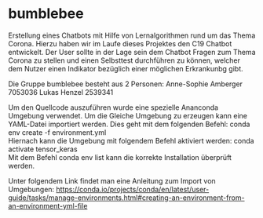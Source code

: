 # bumblebee
Erstellung eines Chatbots mit Hilfe von Lernalgorithmen rund um das Thema Corona. Hierzu haben wir im Laufe dieses Projektes den C19 Chatbot entwickelt. Der User sollte in der Lage sein dem Chatbot Fragen zum Thema Corona zu stellen und einen Selbsttest durchführen zu können, welcher dem Nutzer einen Indikator  bezüglich einer möglichen Erkrankunbg gibt. 

Die Gruppe bumblebee besteht aus 2 Personen: 
Anne-Sophie Amberger 7053036
Lukas Henzel 2539341

Um den Quellcode auszuführen wurde eine spezielle Ananconda Umgebung verwendet. Um die Gleiche Umgebung zu erzeugen kann eine YAML-Datei importiert werden. Dies geht mit dem folgenden Befehl: conda env create -f environment.yml                 
Hiernach kann die Umgebung mit folgendem Befehl aktiviert werden: conda activate tensor_keras                                           
Mit dem Befehl conda env list kann die korrekte Installation überprüft werden.

Unter folgendem Link findet man eine Anleitung zum Import von Umgebungen: https://conda.io/projects/conda/en/latest/user-guide/tasks/manage-environments.html#creating-an-environment-from-an-environment-yml-file

